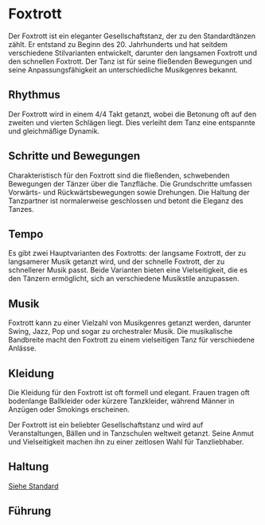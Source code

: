 # Foxtrott

Der Foxtrott ist ein eleganter Gesellschaftstanz, der zu den Standardtänzen zählt. Er entstand zu Beginn des 20. Jahrhunderts und hat seitdem verschiedene Stilvarianten entwickelt, darunter den langsamen Foxtrott und den schnellen Foxtrott. Der Tanz ist für seine fließenden Bewegungen und seine Anpassungsfähigkeit an unterschiedliche Musikgenres bekannt.

## Rhythmus

Der Foxtrott wird in einem 4/4 Takt getanzt, wobei die Betonung oft auf den zweiten und vierten Schlägen liegt. Dies verleiht dem Tanz eine entspannte und gleichmäßige Dynamik.

## Schritte und Bewegungen

Charakteristisch für den Foxtrott sind die fließenden, schwebenden Bewegungen der Tänzer über die Tanzfläche. Die Grundschritte umfassen Vorwärts- und Rückwärtsbewegungen sowie Drehungen. Die Haltung der Tanzpartner ist normalerweise geschlossen und betont die Eleganz des Tanzes.

## Tempo

Es gibt zwei Hauptvarianten des Foxtrotts: der langsame Foxtrott, der zu langsamerer Musik getanzt wird, und der schnelle Foxtrott, der zu schnellerer Musik passt. Beide Varianten bieten eine Vielseitigkeit, die es den Tänzern ermöglicht, sich an verschiedene Musikstile anzupassen.

## Musik

Foxtrott kann zu einer Vielzahl von Musikgenres getanzt werden, darunter Swing, Jazz, Pop und sogar zu orchestraler Musik. Die musikalische Bandbreite macht den Foxtrott zu einem vielseitigen Tanz für verschiedene Anlässe.

## Kleidung

Die Kleidung für den Foxtrott ist oft formell und elegant. Frauen tragen oft bodenlange Ballkleider oder kürzere Tanzkleider, während Männer in Anzügen oder Smokings erscheinen.

Der Foxtrott ist ein beliebter Gesellschaftstanz und wird auf Veranstaltungen, Bällen und in Tanzschulen weltweit getanzt. Seine Anmut und Vielseitigkeit machen ihn zu einer zeitlosen Wahl für Tanzliebhaber.

## Haltung

[Siehe Standard](../index.md#haltung)

## Führung
